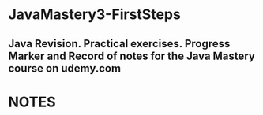 # JavaMastery3-FirstSteps

## Java Revision. Practical exercises. Progress Marker and Record of notes for the Java Mastery course on udemy.com

# NOTES
